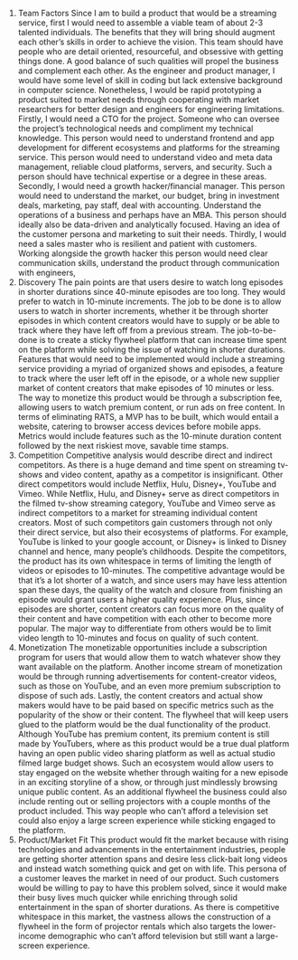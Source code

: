 1. Team Factors
Since I am to build a product that would be a streaming service, first I would need to assemble a viable team of about 2-3 talented individuals. The benefits that they will bring should augment each other’s skills in order to achieve the vision. This team should have people who are detail oriented, resourceful, and obsessive with getting things done. A good balance of such qualities will propel the business and complement each other.
As the engineer and product manager, I would have some level of skill in coding but lack extensive background in computer science. Nonetheless, I would be rapid prototyping a product suited to market needs through cooperating with market researchers for better design and engineers for engineering limitations.
Firstly, I would need a CTO for the project. Someone who can oversee the project’s technological needs and compliment my technical knowledge. This person would need to understand frontend and app development for different ecosystems and platforms for the streaming service. This person would need to understand video and meta data management, reliable cloud platforms, servers, and security. Such a person should have technical expertise or a degree in these areas.
Secondly, I would need a growth hacker/financial manager. This person would need to understand the market, our budget, bring in investment deals, marketing, pay staff, deal with accounting. Understand the operations of a business and perhaps have an MBA. This person should ideally also be data-driven and analytically focused. Having an idea of the customer persona and marketing to suit their needs.
Thirdly, I would need a sales master who is resilient and patient with customers. Working alongside the growth hacker this person would need clear communication skills, understand the product through communication with engineers,
2. Discovery
The pain points are that users desire to watch long episodes in shorter durations since 40-minute episodes are too long. They would prefer to watch in 10-minute increments. The job to be done is to allow users to watch in shorter increments, whether it be through shorter episodes in which content creators would have to supply or be able to track where they have left off from a previous stream. The job-to-be-done is to create a sticky flywheel platform that can increase time spent on the platform while solving the issue of watching in shorter durations. Features that would need to be implemented would include a streaming service providing a myriad of organized shows and episodes, a feature to track where the user left off in the episode, or a whole new supplier market of content creators that make episodes of 10 minutes or less. The way to monetize this product would be through a subscription fee, allowing users to watch premium content, or run ads on free content.
In terms of eliminating RATS, a MVP has to be built, which would entail a website, catering to browser access devices before mobile apps. Metrics would include features such as the 10-minute duration content followed by the next riskiest move, savable time stamps.
3. Competition
Competitive analysis would describe direct and indirect competitors. As there is a huge demand and time spent on streaming tv-shows and video content, apathy as a competitor is insignificant. Other direct competitors would include Netflix, Hulu, Disney+, YouTube and Vimeo. While Netflix, Hulu, and Disney+ serve as direct competitors in the filmed tv-show streaming category, YouTube and Vimeo serve as indirect competitors to a market for streaming individual content creators. Most of such competitors gain customers through not only their direct service, but also their ecosystems of platforms. For example, YouTube is linked to your google account, or Disney+ is linked to Disney channel and hence, many people’s childhoods.
Despite the competitors, the product has its own whitespace in terms of limiting the length of videos or episodes to 10-minutes. The competitive advantage would be that it’s a lot shorter of a watch, and since users may have less attention span these days, the quality of the watch and closure from finishing an episode would grant users a higher quality experience. Plus, since episodes are shorter, content creators can focus more on the quality of their content and have competition with each other to become more popular. The major way to differentiate from others would be to limit video length to 10-minutes and focus on quality of such content.
 4. Monetization
The monetizable opportunities include a subscription program for users that would allow them to watch whatever show they want available on the platform. Another income stream of monetization would be through running advertisements for content-creator videos, such as those on YouTube, and an even more premium subscription to dispose of such ads. Lastly, the content creators and actual show makers would have to be paid based on specific metrics such as the popularity of the show or their content.
The flywheel that will keep users glued to the platform would be the dual functionality of the product. Although YouTube has premium content, its premium content is still made by YouTubers, where as this product would be a true dual platform having an open public video sharing platform as well as actual studio filmed large budget shows. Such an ecosystem would allow users to stay engaged on the website whether through waiting for a new episode in an exciting storyline of a show, or through just mindlessly browsing unique public content.
As an additional flywheel the business could also include renting out or selling projectors with a couple months of the product included. This way people who can’t afford a television set could also enjoy a large screen experience while sticking engaged to the platform. 
5. Product/Market Fit
This product would fit the market because with rising technologies and advancements in the entertainment industries, people are getting shorter attention spans and desire less click-bait long videos and instead watch something quick and get on with life. This persona of a customer leaves the market in need of our product. Such customers would be willing to pay to have this problem solved, since it would make their busy lives much quicker while enriching through solid entertainment in the span of shorter durations. As there is competitive whitespace in this market, the vastness allows the construction of a flywheel in the form of projector rentals which also targets the lower-income demographic who can’t afford television but still want a large-screen experience. 
 




 
